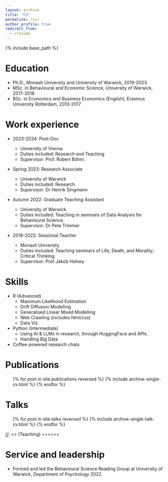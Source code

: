 ```yaml
---
layout: archive
title: "CV"
permalink: /cv/
author_profile: true
redirect_from:
  - /resume
---
```


{% include base_path %}

Education
======
* Ph.D., Monash University and University of Warwick, 2019-2023
* MSc. in Behavioural and Economic Science, University of Warwick, 2017-2018
* BSc. in Economics and Business Economics (English), Erasmus University Rotterdam, 2013-2017

Work experience
======
* 2023-2024: Post-Doc
  * University of Vienna
  * Duties included: Research and Teaching
  * Supervisor: Prof. Robert Böhm.

* Spring 2023: Research Associate
  * University of Warwick
  * Duties included: Research
  * Supervisor: Dr Henrik Singmann

* Autumn 2022: Graduate Teaching Assistant
  * University of Warwick
  * Duties included: Teaching in seminars of Data Analysis for Behavioural Science.
  * Supervisor: Dr Pete Trimmer

* 2019-2022: Sessional Teacher
  * Monash University
  * Duties included: Teaching seminars of Life, Death, and Morality; Critical Thinking.
  * Supervisor: Prof Jakob Hohwy
  
Skills
======
* R (Advanced)
  * Maximum Likelihood Estimation
  * Drift Diffusion Modelling
  * Generalised Linear Mixed Modelling
  * Web Crawling (includes html/css)
  * Data Viz
* Python (Intermediate)
  * Using AI & LLMs in research, through HuggingFace and APIs.
  * Handling Big Data
* Coffee-powered research chats

Publications
======
  <ul>{% for post in site.publications reversed %}
    {% include archive-single-cv.html %}
  {% endfor %}</ul>
  
Talks
======
  <ul>{% for post in site.talks reversed %}
    {% include archive-single-talk-cv.html  %}
  {% endfor %}</ul>

[//]: <>  (Teaching) ======

[//]: <>  (<ul>{% for post in site.teaching reversed %}
[//]: <>     {% include archive-single-cv.html %}
[//]: <>   {% endfor %}</ul>)
  
Service and leadership
======
* Formed and led the Behavioural Science Reading Group at University of Warwick, Department of Psychology 2022.
